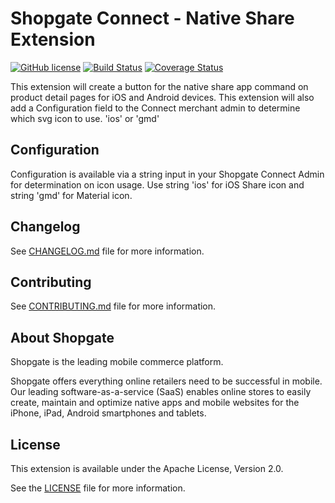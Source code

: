 # Shopgate Connect - Native Share Extension

[![GitHub license](http://dmlc.github.io/img/apache2.svg)](LICENSE)
[![Build Status](https://travis-ci.org/shopgate/ext-pdp-native-share.svg?branch=master)](https://travis-ci.org/shopgate/ext-pdp-native-share) [![Coverage Status](https://coveralls.io/repos/github/shopgate/ext-pdp-native-share/badge.svg?branch=master)](https://coveralls.io/github/shopgate/ext-pdp-native-share?branch=master)

This extension will create a button for the native share app command on product detail pages for iOS and Android devices. 
This extension will also add a Configuration field to the Connect merchant admin to determine which svg icon to use. 'ios' or 'gmd'

## Configuration

Configuration is available via a string input in your Shopgate Connect Admin for determination on icon usage. Use string 'ios' for iOS Share icon and string 'gmd' for Material icon.

## Changelog

See [CHANGELOG.md](CHANGELOG.md) file for more information.

## Contributing

See [CONTRIBUTING.md](docs/CONTRIBUTING.md) file for more information.

## About Shopgate

Shopgate is the leading mobile commerce platform.

Shopgate offers everything online retailers need to be successful in mobile. Our leading
software-as-a-service (SaaS) enables online stores to easily create, maintain and optimize native
apps and mobile websites for the iPhone, iPad, Android smartphones and tablets.

## License

This extension is available under the Apache License, Version 2.0.

See the [LICENSE](./LICENSE) file for more information.
